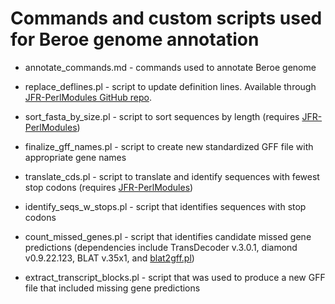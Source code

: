 # Commands and custom scripts used for Beroe genome annotation

* annotate_commands.md - commands used to annotate Beroe genome

* replace_deflines.pl - script to update definition lines. Available through [JFR-PerlModules GitHub repo](https://github.com/josephryan/JFR-PerlModules).

* sort_fasta_by_size.pl - script to sort sequences by length (requires [JFR-PerlModules](https://github.com/josephryan/JFR-PerlModules))

* finalize_gff_names.pl - script to create new standardized GFF file with appropriate gene names

* translate_cds.pl - script to translate and identify sequences with fewest stop codons (requires [JFR-PerlModules](https://github.com/josephryan/JFR-PerlModules))

* identify_seqs_w_stops.pl - script that identifies sequences with stop codons

* count_missed_genes.pl - script that identifies candidate missed gene predictions (dependencies include TransDecoder v.3.0.1, diamond v0.9.22.123, BLAT v.35x1, and [blat2gff.pl](http://arthropods.eugenes.org/EvidentialGene/evigene/scripts/))

* extract_transcript_blocks.pl - script that was used to produce a new GFF file that included missing gene predictions
